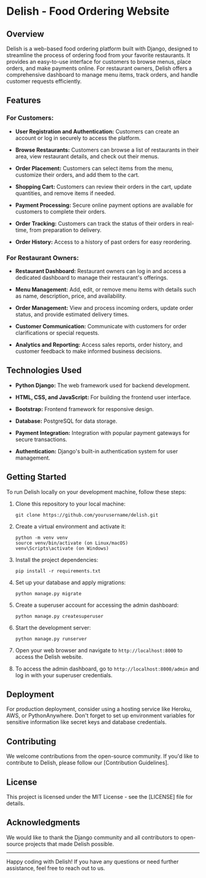
# Delish - Food Ordering Website

## Overview

Delish is a web-based food ordering platform built with Django, designed to streamline the process of ordering food from your favorite restaurants. It provides an easy-to-use interface for customers to browse menus, place orders, and make payments online. For restaurant owners, Delish offers a comprehensive dashboard to manage menu items, track orders, and handle customer requests efficiently.

## Features

### For Customers:

- **User Registration and Authentication:** Customers can create an account or log in securely to access the platform.

- **Browse Restaurants:** Customers can browse a list of restaurants in their area, view restaurant details, and check out their menus.

- **Order Placement:** Customers can select items from the menu, customize their orders, and add them to the cart.

- **Shopping Cart:** Customers can review their orders in the cart, update quantities, and remove items if needed.

- **Payment Processing:** Secure online payment options are available for customers to complete their orders.

- **Order Tracking:** Customers can track the status of their orders in real-time, from preparation to delivery.

- **Order History:** Access to a history of past orders for easy reordering.

### For Restaurant Owners:

- **Restaurant Dashboard:** Restaurant owners can log in and access a dedicated dashboard to manage their restaurant's offerings.

- **Menu Management:** Add, edit, or remove menu items with details such as name, description, price, and availability.

- **Order Management:** View and process incoming orders, update order status, and provide estimated delivery times.

- **Customer Communication:** Communicate with customers for order clarifications or special requests.

- **Analytics and Reporting:** Access sales reports, order history, and customer feedback to make informed business decisions.

## Technologies Used

- **Python Django:** The web framework used for backend development.

- **HTML, CSS, and JavaScript:** For building the frontend user interface.

- **Bootstrap:** Frontend framework for responsive design.

- **Database:** PostgreSQL for data storage.

- **Payment Integration:** Integration with popular payment gateways for secure transactions.

- **Authentication:** Django's built-in authentication system for user management.

## Getting Started

To run Delish locally on your development machine, follow these steps:

1. Clone this repository to your local machine:

   ```
   git clone https://github.com/yourusername/delish.git
   ```

2. Create a virtual environment and activate it:

   ```
   python -m venv venv
   source venv/bin/activate (on Linux/macOS)
   venv\Scripts\activate (on Windows)
   ```

3. Install the project dependencies:

   ```
   pip install -r requirements.txt
   ```

4. Set up your database and apply migrations:

   ```
   python manage.py migrate
   ```

5. Create a superuser account for accessing the admin dashboard:

   ```
   python manage.py createsuperuser
   ```

6. Start the development server:

   ```
   python manage.py runserver
   ```

7. Open your web browser and navigate to `http://localhost:8000` to access the Delish website.

8. To access the admin dashboard, go to `http://localhost:8000/admin` and log in with your superuser credentials.

## Deployment

For production deployment, consider using a hosting service like Heroku, AWS, or PythonAnywhere. Don't forget to set up environment variables for sensitive information like secret keys and database credentials.

## Contributing

We welcome contributions from the open-source community. If you'd like to contribute to Delish, please follow our [Contribution Guidelines].

## License

This project is licensed under the MIT License - see the [LICENSE] file for details.

## Acknowledgments

We would like to thank the Django community and all contributors to open-source projects that made Delish possible.

---

Happy coding with Delish! If you have any questions or need further assistance, feel free to reach out to us.
